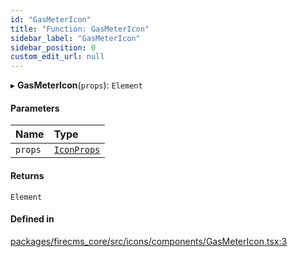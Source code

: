 ```yaml
---
id: "GasMeterIcon"
title: "Function: GasMeterIcon"
sidebar_label: "GasMeterIcon"
sidebar_position: 0
custom_edit_url: null
---
```


▸ **GasMeterIcon**(`props`): `Element`

#### Parameters

| Name | Type |
| :------ | :------ |
| `props` | [`IconProps`](../types/IconProps.md) |

#### Returns

`Element`

#### Defined in

[packages/firecms_core/src/icons/components/GasMeterIcon.tsx:3](https://github.com/FireCMSco/firecms/blob/d45f3739/packages/firecms_core/src/icons/components/GasMeterIcon.tsx#L3)
